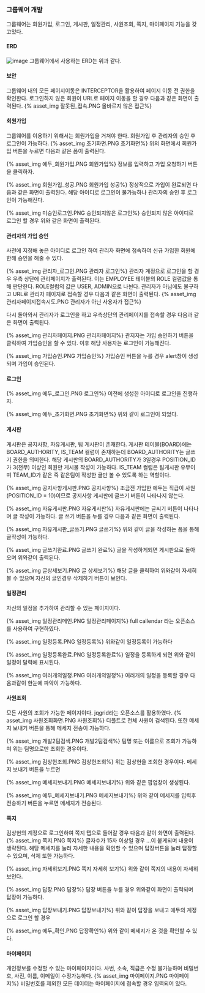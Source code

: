 
### 그룹웨어 개발
그룹웨어는 회원가입, 로그인, 게시판, 일정관리, 사원조회, 쪽지, 마이페이지 기능을 갖고있다.

#### ERD
![image](https://kkimsangheon.github.io/2017/10/04/groupware/ERD.PNG)
그룹웨어에서 사용하는 ERD는 위과 같다.

#### 보안
그룹웨어 내의 모든 페이지이동은 INTERCEPTOR을 활용하여 페이지 이동 전 권한을 확인한다. 로그인하지 않은 회원이 URL로 페이지 이동을 할 경우 다음과 같은 화면이 출력된다.
{% asset_img 잘못된_접속.PNG 올바르지 않은 접근%}

#### 회원가입
그룹웨어를 이용하기 위해서는 회원가입을 거쳐야 한다. 회원가입 후 관리자의 승인 후 로그인이 가능하다.
{% asset_img 초기화면.PNG 초기화면%}
위의 화면에서 회원가입 버튼을 누르면 다음과 같은 폼이 출력된다.

{% asset_img 에두_회원가입.PNG 회원가입%}
정보를 입력하고 가입 요청하기 버튼을 클릭하자.

{% asset_img 회원가입_성공.PNG 회원가입 성공%}
정상적으로 가입이 완료되면 다음과 같은 화면이 출력된다. 해당 아이디로 로그인이 불가능하나 관리자의 승인 후 로그인이 가능해진다.

{% asset_img 미승인로그인.PNG 승인되지않은 로그인%}
승인되지 않은 아이디로 로그인 할 경우 위와 같은 화면이 출력된다.

#### 관리자의 가입 승인
사전에 지정해 놓은 아이디로 로그인 하여 관리자 화면에 접속하여 신규 가입한 회원에 한해 승인을 해줄 수 있다.

{% asset_img 관리자_로그인.PNG 관리자 로그인%}
관리자 계정으로 로그인을 할 경우 우측 상단에 관리페이지가 출력된다. 이는 EMPLOYEE 테이블의 ROLE 컬럼값을 통해 판단한다. ROLE컬럼의 값은 USER, ADMIN으로 나뉜다. 관리자가 아님에도 불구하고 URL로 관리자 페이지로 접속할 경우 다음과 같은 화면이 출력된다.
{% asset_img 관리자페이지접속시도.PNG 관리자가 아닌 사용자가 접근%}

다시 돌아와서 관리자가 로그인을 하고 우측상단의 관리페이지를 접속할 경우 다음과 같은 화면이 출력된다.

{% asset_img 관리자페이지.PNG 관리자페이지%}
관지자는 가입 승인하기 버튼을 클릭하여 가입승인을 할 수 있다. 이후 해당 사용자는 로그인이 가능해진다.

{% asset_img 가입승인.PNG 가입승인%}
가입승인 버튼을 누를 경우 alert창이 생성되며 가입이 승인된다.

#### 로그인
{% asset_img 에두_로그인.PNG 로그인%}
이전에 생성한 아이디로 로그인을 진행하자.

{% asset_img 에두_초기화면.PNG 초기화면%}
위와 같이 로그인이 되었다.

#### 게시판
게시판은 공지사항, 자유게시판, 팀 게시판이 존재한다.
게시판 테이블(BOARD)에는 BOARD_AUTHORITY, IS_TEAM 컬럼이 존재하는데 BOARD_AUTHORITY는 글쓰기 권한을 의미한다. 해당 게시판의 BOARD_AUTHORITY가 3일경우 POSITION_ID가 3(전무) 이상인 회원만 게시물 작성이 가능하다.
IS_TEAM 컬럼은 팀게시판 유무이며 TEAM_ID가 같은 즉 같은팀이 작성한 글만 볼 수 있도록 하는 역할이다.

{% asset_img 공지사항게시판.PNG 공지사항%}
조금전 가입한 에두는 직급이 사원(POSITION_ID = 10)이므로 공지사항 게시판에 글쓰기 버튼이 나타나지 않는다.

{% asset_img 자유게시판.PNG 자유게시판%}
자유게시판에는 글씨기 버튼이 나타나며 글 작성이 가능하다.
글 쓰기 버튼을 누를 경우 다음과 같은 화면이 출력된다.

{% asset_img 자유게시판_글쓰기.PNG 글쓰기%}
위와 같이 글을 작성하는 폼을 통해 글작성이 가능하다.

{% asset_img 글쓰기완료.PNG 글쓰기 완료%}
글을 작성하게되면 게시판으로 돌아오며 위와같이 출력된다.

{% asset_img 글상세보기.PNG 글 상세보기%}
해당 글을 클릭하여 위와같이 자세히 볼 수 있으며 자신의 글인경우 삭제하기 버튼이 보인다.

#### 일정관리
자신의 일정을 추가하여 관리할 수 있는 페이지이다.

{% asset_img 일정관리메인.PNG 일정관리페이지%}
full callendar 라는 오픈소스를 사용하여 구현하였다.

{% asset_img 일정등록.PNG 일정등록%}
위와같이 일정등록이 가능하다

{% asset_img 일정등록완료.PNG 일정등록완료%}
일정을 등록하게 되면 위와 같이 일정이 달력에 표시된다.

{% asset_img 여러개의일정.PNG 여러개의일정%}
여러개의 일정을 등록할 경우 다음과같이 한눈에 파악이 가능하다.

#### 사원조회
모든 사원의 조회가 가능한 페이지이다. jqgrid라는 오픈소스를 활용하였다.
{% asset_img 사원조회화면.PNG 사원조회%}
디폴트로 전체 사원이 검색된다. 또한 메세지 보내기 버튼을 통해 메세지 전송이 가능하다.

{% asset_img 개발2팀검색.PNG 개발2팀검색%}
팀명 또는 이름으로 조회가 가능하며 위는 팀명으로만 조회한 경우이다.

{% asset_img 김상헌조회.PNG 김상헌조회%}
위는 김상헌을 조회한 경우이다. 메세지 보내기 버튼을 누르면

{% asset_img 메세지보내기.PNG 메세지보내기%}
위와 같은 팝업창이 생성된다.

{% asset_img 에두_메세지보내기.PNG 메세지보내기%}
위와 같이 메세지를 입력후 전송하기 버튼을 누르면 메세지가 전송된다.

#### 쪽지
김상헌의 계정으로 로그인하여 쪽지 탭으로 들어갈 경우 다음과 같이 화면이 출력된다.
{% asset_img 쪽지.PNG 쪽지%}
글자수가 15자 이상일 경우 ...이 붙게되며 내용이 생략된다.
해당 메세지를 눌러 자세한 내용을 확인할 수 있으며 답장버튼을 눌러 답장할 수 있으며, 삭제 또한 가능하다.

{% asset_img 자세히보기.PNG 쪽지 자세히 보기%}
위와 같이 쪽지의 내용이 자세히 보인다.

{% asset_img 답장.PNG 답장%}
답장 버튼을 누를 경우 위와같이 화면이 출력되며 답장이 가능하다.

{% asset_img 답장보내기.PNG 답장보내기%}
위와 같이 답장을 보내고 에두의 계정으로 로그인 할 경우

{% asset_img 에두_확인.PNG 답장확인%}
위와 같이 메세지가 온 것을 확인할 수 있다.

#### 마이페이지
개인정보를 수정할 수 있는 마이페이지이다.
사번, 소속, 직급은 수정 불가능하며 비밀번호, 사진, 이름, 이메일이 수정가능하다.
{% asset_img 마이페이지.PNG 마이페이지%}
비밀번호를 제외한 모든 데이터는 마이페이지에 접속할 경우 입력되어 있다.


